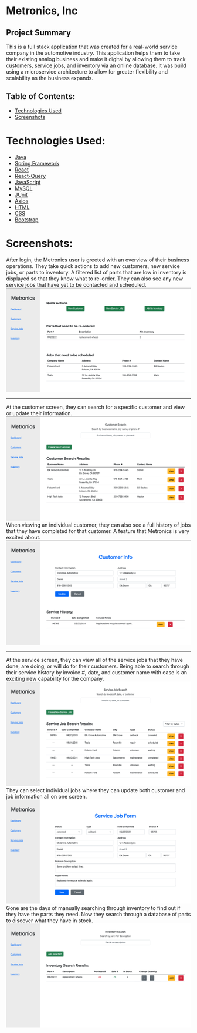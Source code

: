 # Metronics, Inc

## Project Summary
This is a full stack application that was created for a real-world service company in the automotive industry. This application helps them to take their existing analog business and make it digital by allowing them to track customers, service jobs, and inventory via an online database. It was build using a microservice architecture to allow for greater flexibility and scalability as the business expands.

## Table of Contents:
* [Technologies Used](#technologies-used)
* [Screenshots](#screenshots)

# Technologies Used:
- [Java](https://go.java/?intcmp=gojava-banner-java-com)
- [Spring Framework](https://spring.io/projects/spring-framework)
- [React](https://reactjs.org/)
- [React-Query](https://react-query.tanstack.com/)
- [JavaScript](https://www.javascript.com/)
- [MySQL](https://www.mysql.com/)
- [JUnit](https://junit.org/junit4/)
- [Axios](https://axios-http.com/docs/intro)
- [HTML](https://developer.mozilla.org/en-US/docs/Web/HTML)
- [CSS](https://developer.mozilla.org/en-US/docs/Web/CSS)
- [Bootstrap](https://getbootstrap.com/)

# Screenshots:
After login, the Metronics user is greeted with an overview of their business operations. They take quick actions to add new customers, new service jobs, or parts to inventory. A filtered list of parts that are low in inventory is displayed so that they know what to re-order. They can also see any new service jobs that have yet to be contacted and scheduled.
![Dashboard](images/dashboard.png)
___
At the customer screen, they can search for a specific customer and view or update their information.
![Customers](images/customer-main.png)
When viewing an individual customer, they can also see a full history of jobs that they have completed for that customer. A feature that Metronics is very excited about.
![Customers](images/customer-ind.png)
___
At the service screen, they can view all of the service jobs that they have done, are doing, or will do for their customers. Being able to search through their service history by invoice #, date, and customer name with ease is an exciting new capability for the company.
![Service Jobs](images/service-all.png)
They can select individual jobs where they can update both customer and job information all on one screen.
![Service Jobs](images/service-ind.png)
Gone are the days of manually searching through inventory to find out if they have the parts they need. Now they search through a database of parts to discover what they have in stock.
![Inventory](images/inventory.png)